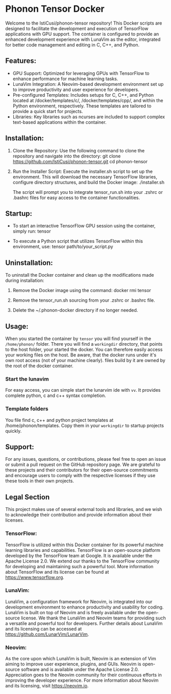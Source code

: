 # Phonon Tensor Docker

Welcome to the IstiCusi/phonon-tensor repository! This Docker scripts are designed to facilitate the development and execution of TensorFlow applications with GPU support. The container is configured to provide an enhanced development experience with LunaVim as the editor, integrated for better code management and editing in C, C++, and Python.

## Features:

- GPU Support: Optimized for leveraging GPUs with TensorFlow to enhance performance for machine learning tasks.
- LunaVim Integration: A Neovim-based development environment set up to improve productivity and user experience for developers.
- Pre-configured Templates: Includes setups for C, C++, and Python located at /docker/templates/c/, /docker/templates/cpp/, and within the Python environment, respectively. These templates are tailored to provide a quick start for projects.
- Libraries: Key libraries such as ncurses are included to support complex text-based applications within the container.

## Installation:

1. Clone the Repository:
   Use the following command to clone the repository and navigate into the directory:
   git clone https://github.com/IstiCusi/phonon-tensor.git
   cd phonon-tensor

2. Run the Installer Script:
   Execute the installer.sh script to set up the environment. This will download the necessary TensorFlow libraries, configure directory structures, and build the Docker image:
   ./installer.sh

   The script will prompt you to integrate tensor_run.sh into your .zshrc or .bashrc files for easy access to the container functionalities.

## Startup:

- To start an interactive TensorFlow GPU session using the container, simply run:
  tensor

- To execute a Python script that utilizes TensorFlow within this environment, use:
  tensor path/to/your_script.py

## Uninstallation:

To uninstall the Docker container and clean up the modifications made during installation:
1. Remove the Docker image using the command:
   docker rmi tensor

2. Remove the tensor_run.sh sourcing from your .zshrc or .bashrc file.

3. Delete the ~/.phonon-docker directory if no longer needed.

## Usage:

When you started the container by `tensor` you will find yourself in the
`/home/phonon/` folder. There you will find a `workingdir` directory, that
points to the host folder, your started the docker. You can therefore 
easily access your working files on the host. Be aware, that the docker
runs under it's own root access (not of your machine clearly). files 
build by it are owned by the root of the docker container.

### Start the lunavim 

For easy access, you can simple start the lunarvim ide with `vv`. It 
provides complete python, c and c++ syntax completion. 

### Template folders 

You file find c, c++ and python project templates at /home/phonon/templates.
Copy them in your `workingdir` to startup projects quickly.


## Support:
For any issues, questions, or contributions, please feel free to open an issue or submit a pull request on the GitHub repository page.
We are grateful to these projects and their contributors for their open-source commitments and encourage users to comply with the respective licenses if they use these tools in their own projects.

## Legal Section

This project makes use of several external tools and libraries, and we wish to acknowledge their contribution and provide information about their licenses.

### TensorFlow:
TensorFlow is utilized within this Docker container for its powerful machine learning libraries and capabilities. TensorFlow is an open-source platform developed by the TensorFlow team at Google. It is available under the Apache License 2.0. We extend our thanks to the TensorFlow community for developing and maintaining such a powerful tool. More information about TensorFlow and its license can be found at https://www.tensorflow.org.

### LunaVim:
LunaVim, a configuration framework for Neovim, is integrated into our development environment to enhance productivity and usability for coding. LunaVim is built on top of Neovim and is freely available under the open-source license. We thank the LunaVim and Neovim teams for providing such a versatile and powerful tool for developers. Further details about LunaVim and its licensing can be accessed at https://github.com/LunarVim/LunarVim.

### Neovim:
As the core upon which LunaVim is built, Neovim is an extension of Vim aiming to improve user experience, plugins, and GUIs. Neovim is open-source software and is available under the Apache License 2.0. Appreciation goes to the Neovim community for their continuous efforts in improving the developer experience. For more information about Neovim and its licensing, visit https://neovim.io.


